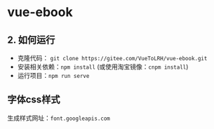 # vue-ebook

## 2. 如何运行

+ 克隆代码： `git clone https://gitee.com/VueToLRH/vue-ebook.git`
+ 安装相关依赖：`npm install` (或使用淘宝镜像：`cnpm install`)
+ 运行项目：`npm run serve`

## 字体css样式

生成样式网址：`font.googleapis.com`

